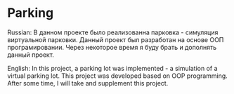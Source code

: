 # Parking
Russian:
В данном проекте было реализованна парковка - симуляция виртуальной парковки.
Данный проект был разработан на основе ООП програмировании.
Через некоторое время я буду брать и дополнять данный проект.


English:
In this project, a parking lot was implemented - a simulation of a virtual parking lot.
This project was developed based on OOP programming.
After some time, I will take and supplement this project.

